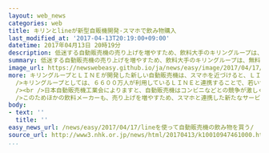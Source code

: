 ```yaml
---
layout: web_news
categories: web
title: キリンとlineが新型自販機開発-スマホで飲み物購入
last_modified_at: '2017-04-13T20:19:00+09:00'
datetime: 2017年04月13日 20時19分
description: 低迷する自動販売機の売り上げを増やすため、飲料大手のキリングループは、無料通信アプリのＬＩＮＥと連携して、スマートフォンで商品を買ったり、ポイントがたまったりする新しい自動販売機を開発し、１３日から設置し始めました。
summary: 低迷する自動販売機の売り上げを増やすため、飲料大手のキリングループは、無料通信アプリのＬＩＮＥと連携して、スマートフォンで商品を買ったり、ポイントがたまったりする新しい自動販売機を開発し、１３日から設置し始めました。
image_url: https://newswebeasy.github.io/ja/news/easy/image/2017/04/17/k10010947461000.jpg
more: キリングループとＬＩＮＥが開発した新しい自動販売機は、スマホを近づけると、ＬＩＮＥのアプリにある電子マネーの機能で飲み物を買うことができます。<br />ポイントもたまり、たまったポイントは飲み物を買うクーポンに交換したり、クーポンは別のユーザーに送ることもできます。<br
  />キリングループとしては、６６００万人が利用しているＬＩＮＥと連携することで、若い世代にたくさん利用してもらいたいとしていて、設置台数は１年で２万台に増やしたいとしています。<br
  /><br />日本自動販売機工業会によりますと、自動販売機はコンビニなどとの競争が激しく、売り上げが去年までの１０年間で２０％余り減少しています。<br /><br
  />このためほかの飲料メーカーも、売り上げを増やすため、スマホと連携した新たなサービスを相次いで打ち出しています。<br /><br />キリングループで自動販売機の事業を担当する会社の岩田実社長は「消費者が購入したデータを分析して、販売機の品ぞろえを変えたり、ＬＩＮＥを通じて特定の年齢層向けに新しい飲み物をＰＲすることもできる」と話し、期待感を示しました。
body:
- text: ''
  title: ''
easy_news_url: /news/easy/2017/04/17/lineを使って自動販売機の飲み物を買う/
source_url: http://www3.nhk.or.jp/news/html/20170413/k10010947461000.html?utm_int=nsearch_contents_search-items_001
...
```

